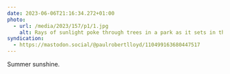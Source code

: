 ```yaml
---
date: 2023-06-06T21:16:34.272+01:00
photo:
  - url: /media/2023/157/p1/1.jpg
    alt: Rays of sunlight poke through trees in a park as it sets in the distance, giving everything a vivid colour.
syndication:
  - https://mastodon.social/@paulrobertlloyd/110499163680447517
---
```


Summer sunshine.
